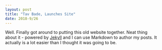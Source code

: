 ```yaml
---
layout: post
title: "Tav Bade, Launches Site"
date: 2018-9/26
---
```


Well. Finally got around to putting this old website together. Neat thing about it - powered by [Jekyll](http://jekyllrb.com) and I can use Markdown to author my posts. It actually is a lot easier than I thought it was going to be.
